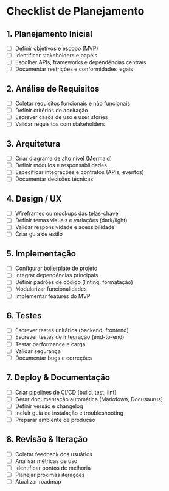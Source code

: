 # Checklist de Planejamento

## 1. Planejamento Inicial
- [ ] Definir objetivos e escopo (MVP)
- [ ] Identificar stakeholders e papéis
- [ ] Escolher APIs, frameworks e dependências centrais
- [ ] Documentar restrições e conformidades legais

## 2. Análise de Requisitos
- [ ] Coletar requisitos funcionais e não funcionais
- [ ] Definir critérios de aceitação
- [ ] Escrever casos de uso e user stories
- [ ] Validar requisitos com stakeholders

## 3. Arquitetura
- [ ] Criar diagrama de alto nível (Mermaid)
- [ ] Definir módulos e responsabilidades
- [ ] Especificar integrações e contratos (APIs, eventos)
- [ ] Documentar decisões técnicas

## 4. Design / UX
- [ ] Wireframes ou mockups das telas-chave
- [ ] Definir temas visuais e variações (dark/light)
- [ ] Validar responsividade e acessibilidade
- [ ] Criar guia de estilo

## 5. Implementação
- [ ] Configurar boilerplate de projeto
- [ ] Integrar dependências principais
- [ ] Definir padrões de código (linting, formatação)
- [ ] Modularizar funcionalidades
- [ ] Implementar features do MVP

## 6. Testes
- [ ] Escrever testes unitários (backend, frontend)
- [ ] Escrever testes de integração (end-to-end)
- [ ] Testar performance e carga
- [ ] Validar segurança
- [ ] Documentar bugs e correções

## 7. Deploy & Documentação
- [ ] Criar pipelines de CI/CD (build, test, lint)
- [ ] Gerar documentação automática (Markdown, Docusaurus)
- [ ] Definir versão e changelog
- [ ] Incluir guia de instalação e troubleshooting
- [ ] Preparar ambiente de produção

## 8. Revisão & Iteração
- [ ] Coletar feedback dos usuários
- [ ] Analisar métricas de uso
- [ ] Identificar pontos de melhoria
- [ ] Planejar próximas iterações
- [ ] Atualizar roadmap 